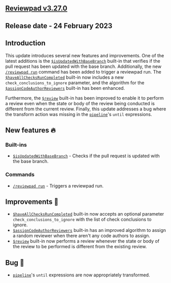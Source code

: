 ## [Reviewpad v3.27.0](/changelog/reviewpad-v3270)

## Release date - 24 February 2023

## Introduction

This update introduces several new features and improvements. One of the latest additions is the [`$isUpdatedWithBaseBranch`](/guides/built-ins#isupdatedwithbasebranch) built-in that verifies if the pull request has been updated with the base branch. Additionally, the new [`/reviewpad run`](/guides/commands#run) command has been added to trigger a reviewpad run. The [`$haveAllChecksRunCompleted`](/guides/built-ins/#haveallchecksruncompleted) built-in now includes a new `check_conclusions_to_ignore` parameter, and the algorithm for the [`$assignCodeAuthorReviewers`](/guides/built-ins/#assigncodeauthorreviewers) built-in has been enhanced.

Furthermore, the [`$review`](/guides/built-ins/#review) built-in has been improved to enable it to perform a review even when the state or body of the review being conducted is different from the current review. Finally, this update addresses a bug where the transform action was missing in the [`pipeline`](/guides/syntax#pipeline)'s `until` expressions.

## New features :fire:

### Built-ins

- [`$isUpdatedWithBaseBranch`](/guides/built-ins#isupdatedwithbasebranch) - Checks if the pull request is updated with the base branch.

### Commands

- [`/reviewpad run`](/guides/commands#run) - Triggers a reviewpad run.

## Improvements :rocket:

- [`$haveAllChecksRunCompleted`](/guides/built-ins/#haveallchecksruncompleted) built-in now accepts an optional parameter `check_conclusions_to_ignore` with the list of check conclusions to ignore.
- [`$assignCodeAuthorReviewers`](/guides/built-ins/#assigncodeauthorreviewers) built-in has an improved algorithm to assign a random reviewer when there aren't any code authors to assign.
- [`$review`](/guides/built-ins/#review) built-in now performs a review whenever the state or body of the review to be performed is different from the existing review.

## Bug :bug:

- [`pipeline`](/guides/syntax#pipeline)'s `until` expressions are now appropriately transformed.
